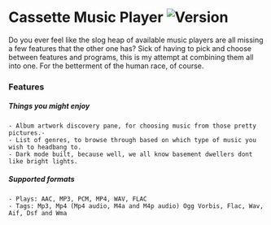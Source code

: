 # Cassette Music Player ![Version](https://img.shields.io/badge/Version-v0.1--alpha-red "alpha")

Do you ever feel like the slog heap of available music players are all missing a few features that the other one has? Sick of having to pick and choose between features and programs, this is my attempt at combining them all into one. For the betterment of the human race, of course.

### Features

##### Things you might enjoy
```
- Album artwork discovery pane, for choosing music from those pretty pictures.- 
- List of genres, to browse through based on which type of music you wish to headbang to.
- Dark mode built, because well, we all know basement dwellers dont like bright lights.
```
##### Supported formats
```
- Plays: AAC, MP3, PCM, MP4, WAV, FLAC
- Tags: Mp3, Mp4 (Mp4 audio, M4a and M4p audio) Ogg Vorbis, Flac, Wav, Aif, Dsf and Wma
```